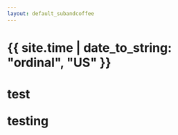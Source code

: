 ```yaml
---
layout: default_subandcoffee
---
```

<h1>{{ site.time | date_to_string: "ordinal", "US" }}<h1>

test

testing
